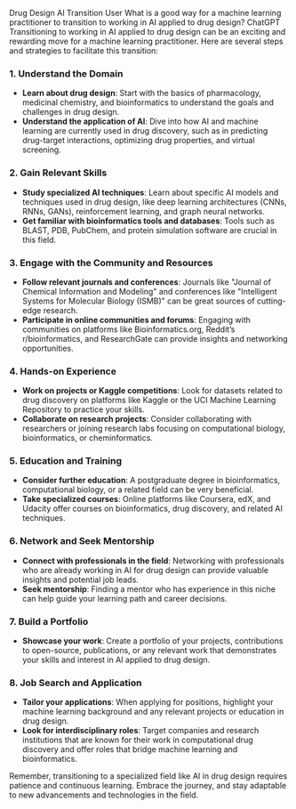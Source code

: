 Drug Design AI Transition
User
What is a good way for a machine learning practitioner to transition to working in AI applied to drug design? 
ChatGPT
Transitioning to working in AI applied to drug design can be an exciting and rewarding move for a machine learning practitioner. Here are several steps and strategies to facilitate this transition:

### 1. **Understand the Domain**
- **Learn about drug design**: Start with the basics of pharmacology, medicinal chemistry, and bioinformatics to understand the goals and challenges in drug design.
- **Understand the application of AI**: Dive into how AI and machine learning are currently used in drug discovery, such as in predicting drug-target interactions, optimizing drug properties, and virtual screening.

### 2. **Gain Relevant Skills**
- **Study specialized AI techniques**: Learn about specific AI models and techniques used in drug design, like deep learning architectures (CNNs, RNNs, GANs), reinforcement learning, and graph neural networks.
- **Get familiar with bioinformatics tools and databases**: Tools such as BLAST, PDB, PubChem, and protein simulation software are crucial in this field.

### 3. **Engage with the Community and Resources**
- **Follow relevant journals and conferences**: Journals like "Journal of Chemical Information and Modeling" and conferences like "Intelligent Systems for Molecular Biology (ISMB)" can be great sources of cutting-edge research.
- **Participate in online communities and forums**: Engaging with communities on platforms like Bioinformatics.org, Reddit’s r/bioinformatics, and ResearchGate can provide insights and networking opportunities.

### 4. **Hands-on Experience**
- **Work on projects or Kaggle competitions**: Look for datasets related to drug discovery on platforms like Kaggle or the UCI Machine Learning Repository to practice your skills.
- **Collaborate on research projects**: Consider collaborating with researchers or joining research labs focusing on computational biology, bioinformatics, or cheminformatics.

### 5. **Education and Training**
- **Consider further education**: A postgraduate degree in bioinformatics, computational biology, or a related field can be very beneficial.
- **Take specialized courses**: Online platforms like Coursera, edX, and Udacity offer courses on bioinformatics, drug discovery, and related AI techniques.

### 6. **Network and Seek Mentorship**
- **Connect with professionals in the field**: Networking with professionals who are already working in AI for drug design can provide valuable insights and potential job leads.
- **Seek mentorship**: Finding a mentor who has experience in this niche can help guide your learning path and career decisions.

### 7. **Build a Portfolio**
- **Showcase your work**: Create a portfolio of your projects, contributions to open-source, publications, or any relevant work that demonstrates your skills and interest in AI applied to drug design.

### 8. **Job Search and Application**
- **Tailor your applications**: When applying for positions, highlight your machine learning background and any relevant projects or education in drug design.
- **Look for interdisciplinary roles**: Target companies and research institutions that are known for their work in computational drug discovery and offer roles that bridge machine learning and bioinformatics.

Remember, transitioning to a specialized field like AI in drug design requires patience and continuous learning. Embrace the journey, and stay adaptable to new advancements and technologies in the field.
